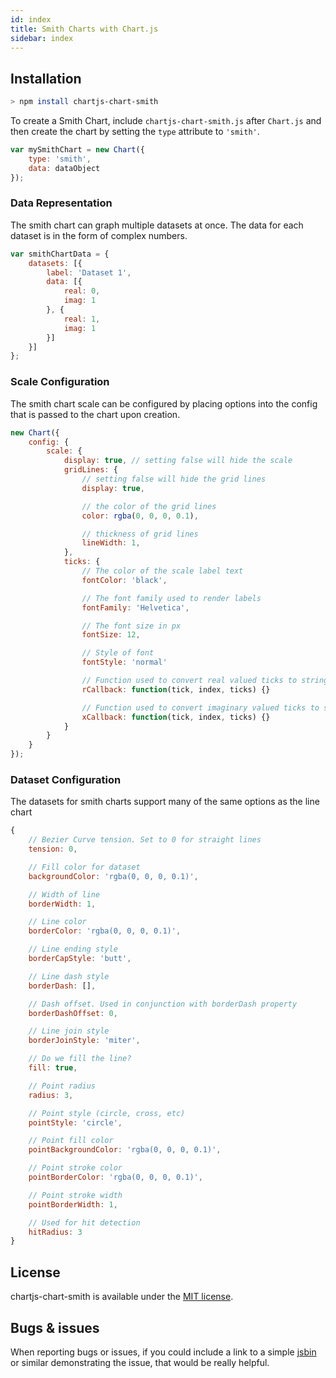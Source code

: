 ```yaml
---
id: index
title: Smith Charts with Chart.js
sidebar: index
---
```


## Installation

```bash
> npm install chartjs-chart-smith
```

To create a Smith Chart, include `chartjs-chart-smith.js` after `Chart.js` and then create the chart by setting the `type` attribute to `'smith'`. 

```javascript
var mySmithChart = new Chart({
	type: 'smith',
	data: dataObject
});
```

### Data Representation

The smith chart can graph multiple datasets at once. The data for each dataset is in the form of complex numbers.

```javascript
var smithChartData = {
	datasets: [{
		label: 'Dataset 1',
		data: [{
			real: 0,
			imag: 1
		}, {
			real: 1,
			imag: 1
		}]
	}]	
};
```

### Scale Configuration
The smith chart scale can be configured by placing options into the config that is passed to the chart upon creation.

```javascript
new Chart({
	config: {
		scale: {
			display: true, // setting false will hide the scale
			gridLines: {
				// setting false will hide the grid lines
				display: true, 

				// the color of the grid lines
				color: rgba(0, 0, 0, 0.1), 

				// thickness of grid lines
				lineWidth: 1, 
			},
			ticks: {
				// The color of the scale label text
				fontColor: 'black',

				// The font family used to render labels
				fontFamily: 'Helvetica',

				// The font size in px
				fontSize: 12,

				// Style of font
				fontStyle: 'normal'

				// Function used to convert real valued ticks to strings
				rCallback: function(tick, index, ticks) {}

				// Function used to convert imaginary valued ticks to strings
				xCallback: function(tick, index, ticks) {}
			}
		}
	}
});
```

### Dataset Configuration

The datasets for smith charts support many of the same options as the line chart

```javascript
{
	// Bezier Curve tension. Set to 0 for straight lines
	tension: 0,

	// Fill color for dataset
	backgroundColor: 'rgba(0, 0, 0, 0.1)',

	// Width of line
	borderWidth: 1,

	// Line color
	borderColor: 'rgba(0, 0, 0, 0.1)',

	// Line ending style
	borderCapStyle: 'butt',

	// Line dash style
	borderDash: [],

	// Dash offset. Used in conjunction with borderDash property
	borderDashOffset: 0,

	// Line join style
	borderJoinStyle: 'miter',

	// Do we fill the line?
	fill: true,

	// Point radius
	radius: 3,

	// Point style (circle, cross, etc)
	pointStyle: 'circle',

	// Point fill color
	pointBackgroundColor: 'rgba(0, 0, 0, 0.1)',

	// Point stroke color
	pointBorderColor: 'rgba(0, 0, 0, 0.1)',

	// Point stroke width
	pointBorderWidth: 1,

	// Used for hit detection
	hitRadius: 3
}
```

## License

chartjs-chart-smith is available under the [MIT license](http://opensource.org/licenses/MIT).

## Bugs & issues

When reporting bugs or issues, if you could include a link to a simple [jsbin](http://jsbin.com) or similar demonstrating the issue, that would be really helpful.